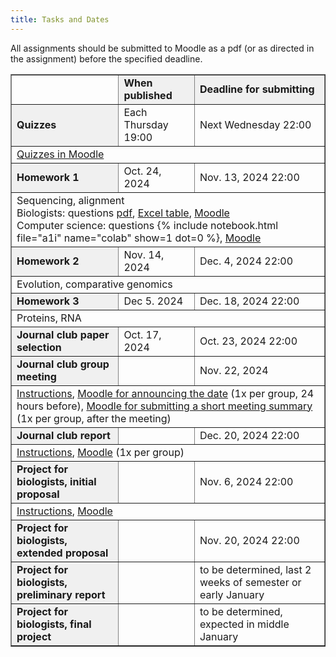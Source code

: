 ```yaml
---
title: Tasks and Dates
---
```


All assignments should be submitted to Moodle as a pdf (or as directed in the assignment) before the specified deadline.

<table border="1" style="border-collapse:collapse">
  <tr>
    <td></td>
    <td style="background:#f0f0f0"><b>When published</b></td>
    <td style="background:#f0f0f0"><b>Deadline for submitting</b></td>
  </tr>
  <tr>
    <td style="background:#f0f0f0"><b>Quizzes</b></td>
    <td>Each Thursday 19:00</td>
    <td>Next Wednesday 22:00</td>
  </tr>
  <tr>
    <td colspan="3"><a href="https://moodle.uniba.sk/course/view.php?id=2160">Quizzes in Moodle</a></td>
  </tr>
  <tr>
    <td style="background:#f0f0f0"><b>Homework 1</b></td>
    <td>Oct. 24, 2024</td>
    <td>Nov. 13, 2024 22:00</td>
  </tr>
  <tr>
    <td colspan="3">
      Sequencing, alignment<br />
      Biologists: questions <a href="./pdf/a1b.pdf">pdf</a>, 
      <a href="https://compbio.fmph.uniba.sk/vyuka/mbi-data/du1/du1-b.xls">Excel table</a>, 
      <a href="https://moodle.uniba.sk/mod/assign/view.php?id=40956">Moodle</a><br />
      Computer science: questions {% include notebook.html file="a1i" name="colab" show=1 dot=0 %}, 
      <a rel="nofollow" class="external text" href="https://moodle.uniba.sk/mod/assign/view.php?id=40955">Moodle</a>
    </td>
  </tr>
  <tr>
    <td style="background:#f0f0f0"><b>Homework 2</b></td>
    <td>Nov. 14, 2024</td>
    <td>Dec. 4, 2024 22:00</td>
  </tr>
  <tr>
    <td colspan="3">
      Evolution, comparative genomics<br />
      <!--
      Biologists: questions <a href="/vyuka/mbi/index.php?title=%C5%A0peci%C3%A1lne:NahranieS%C3%BAboru&amp;wpDestFile=A2b.pdf" class="new" title="A2b.pdf">pdf</a>, 
      <a rel="nofollow" class="external text" href="https://moodle.uniba.sk/mod/assign/view.php?id=40958">Moodle</a><br />
      Computer science: questions <a href="/vyuka/mbi/index.php?title=%C5%A0peci%C3%A1lne:NahranieS%C3%BAboru&amp;wpDestFile=A2i-en.pdf" class="new" title="A2i-en.pdf">pdf</a>, 
      data <a rel="nofollow" class="external text" href="https://compbio.fmph.uniba.sk/vyuka/mbi-data/a2-i.zip">zip</a>, 
      <a rel="nofollow" class="external text" href="https://moodle.uniba.sk/mod/assign/view.php?id=40957">Moodle</a>
      -->
    </td>
  </tr>
  <tr>
    <td style="background:#f0f0f0"><b>Homework 3</b></td>
    <td>Dec 5. 2024</td>
    <td>Dec. 18, 2024 22:00</td>
  </tr>
  <tr>
    <td colspan="3">
      Proteins, RNA<br />
      <!--
      Biologists: questions <a href="/vyuka/mbi/index.php?title=%C5%A0peci%C3%A1lne:NahranieS%C3%BAboru&amp;wpDestFile=A3b-en.pdf" class="new" title="A3b-en.pdf">pdf</a>, 
      <a rel="nofollow" class="external text" href="https://moodle.uniba.sk/mod/assign/view.php?id=116962">Moodle</a><br />
      Computer science: questions <a href="/vyuka/mbi/index.php?title=%C5%A0peci%C3%A1lne:NahranieS%C3%BAboru&amp;wpDestFile=A3i-en.pdf" class="new" title="A3i-en.pdf">pdf</a>, 
      <a rel="nofollow" class="external text" href="https://moodle.uniba.sk/mod/assign/view.php?id=116961">Moodle</a><br />
      Both: <a rel="nofollow" class="external text" href="https://compbio.fmph.uniba.sk/vyuka/mbi-data/a3.fasta">sequence</a>, 
      AlphaFold2 results for <a rel="nofollow" class="external text" href="https://compbio.fmph.uniba.sk/vyuka/mbi-data/a3-orf1.png">orf1</a>, 
      <a rel="nofollow" class="external text" href="https://compbio.fmph.uniba.sk/vyuka/mbi-data/a3-orf3.png">orf3</a>
      -->
    </td>
  </tr>
  <tr>
    <td style="background:#f0f0f0"><b>Journal club paper selection</b></td>
    <td>Oct. 17, 2024</td>
    <td>Oct. 23, 2024 22:00</td>
  </tr>
  <!--
  <tr>
    <td colspan="3"><a href="./Journal_club.html">Instructions, list of papers and form</a></td>
  </tr>
  -->
  <tr>
    <td style="background:#f0f0f0"><b>Journal club group meeting</b></td>
    <td></td>
    <td>Nov. 22, 2024</td>
  </tr>
  <tr>
    <td colspan="3">
      <a href="./Journal_club.html#group-meeting">Instructions</a>,
      <a href="https://moodle.uniba.sk/mod/forum/view.php?id=133956">Moodle for announcing the date</a> (1x per group, 24 hours before),
      <a href="https://moodle.uniba.sk/mod/assign/view.php?id=133951">Moodle for submitting a short meeting summary</a> (1x per group, after the meeting)
    </td>
  </tr>
  <tr>
    <td style="background:#f0f0f0"><b>Journal club report</b></td>
    <td></td>
    <td>Dec. 20, 2024 22:00</td>
  </tr>
  <tr>
    <td colspan="3">
      <a href="./Journal_club.html#journal-club-report">Instructions</a>,
      <a href="https://moodle.uniba.sk/mod/assign/view.php?id=40960">Moodle</a> (1x per group)</td>
  </tr>
  <tr>
    <td style="background:#f0f0f0"><b>Project for biologists, initial proposal</b></td>
    <td></td>
    <td>Nov. 6, 2024 22:00</td>    
  </tr>
  <tr>
    <td colspan="3"><a href="https://fmfi-compbio.github.io/mbi/Project.html#initial-proposal">Instructions</a>, <a href="https://moodle.uniba.sk/mod/assign/view.php?id=133424">Moodle</a></td>
  </tr>
  <tr>
    <td style="background:#f0f0f0"><b>Project for biologists, extended proposal</b></td>
    <td></td>
    <td>Nov. 20, 2024 22:00</td>
  </tr>
  <tr>
    <td style="background:#f0f0f0"><b>Project for biologists, preliminary report</b></td>
    <td></td>
    <td>to be determined, last 2 weeks of semester or early January</td>
  </tr>
  <tr>
    <td style="background:#f0f0f0"><b>Project for biologists, final project</b></td>
    <td></td>
    <td>to be determined, expected in middle January</td>
  </tr>
</table>
